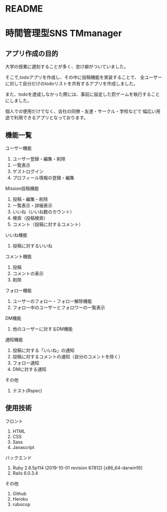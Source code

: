 # README

# 時間管理型SNS TMmanager

## アプリ作成の目的

大学の授業に遅刻することが多く、怠け癖がついていました。

そこで,todoアプリを作成し、その中に投稿機能を実装することで、
全ユーザーに対して自分だけのtodoリストを共有するアプリを作成しました。

また、todoを達成しなかった際には、事前に設定した罰ゲームを執行することにしました。

個人での使用だけでなく、会社の同僚・友達・サークル・学校などで
幅広い用途で利用できるアプリとなっております。

## 機能一覧
ユーザー機能
1. ユーザー登録・編集・削除
2. 一覧表示
3. ゲストログイン
4. プロフィール情報の登録・編集

Mission投稿機能
1. 投稿・編集・削除
2. 一覧表示・詳細表示
3. いいね（いいね数のカウント）
4. 検索（投稿検索）
5. コメント（投稿に対するコメント）

いいね機能
1. 投稿に対するいいね

コメント機能
1. 投稿
2. コメントの表示
3. 削除

フォロー機能
1. ユーザーのフォロー・フォロー解除機能
2. フォロー中のユーザーとフォロワーの一覧表示

DM機能
1. 他のユーザーに対するDM機能

通知機能
1. 投稿に対する「いいね」の通知
2. 投稿に対するコメントの通知（自分のコメントを除く）
3. フォロー通知
4. DMに対する通知

その他
1. テスト(Rspec)

## 使用技術
フロント
1. HTML
2. CSS
3. Sass
4. Javascript

バックエンド
1. Ruby 2.6.5p114 (2019-10-01 revision 67812) [x86_64-darwin19]
2. Rails 6.0.3.4

その他
1. Github
2. Heroku
3. rubocop